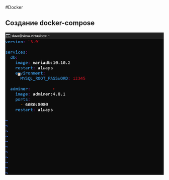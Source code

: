 #Docker

## Создание docker-compose
![изображение](https://github.com/slava303/docker_dz/blob/main/docker-compose_file.png)
